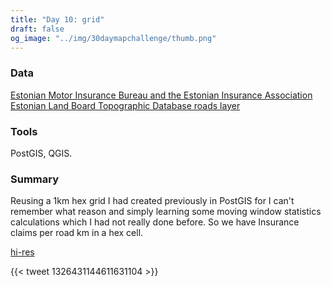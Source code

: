 ```yaml
---
title: "Day 10: grid"
draft: false
og_image: "../img/30daymapchallenge/thumb.png"
---
```

### Data
[Estonian Motor Insurance Bureau and the Estonian Insurance Association](https://www.lkf.ee/en/statistics)
[Estonian Land Board Topographic Database roads layer](https://geoportaal.maaamet.ee/eng/Spatial-Data/Estonian-Topographic-Database-p305.html)

### Tools
PostGIS, QGIS.

### Summary
Reusing a 1km hex grid I had created previously in PostGIS for I can't remember
what reason and simply learning some moving window statistics calculations
which I had not really done before. So we have Insurance claims per road
km in a hex cell.

[hi-res](https://tkardi.ee/writeup/img/30daymapchallenge/day-10-grid.gif)

{{< tweet 1326431144611631104 >}}
